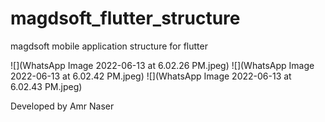 # magdsoft_flutter_structure

magdsoft mobile application structure for flutter

![](WhatsApp Image 2022-06-13 at 6.02.26 PM.jpeg)
![](WhatsApp Image 2022-06-13 at 6.02.42 PM.jpeg)
![](WhatsApp Image 2022-06-13 at 6.02.43 PM.jpeg)

Developed by Amr Naser